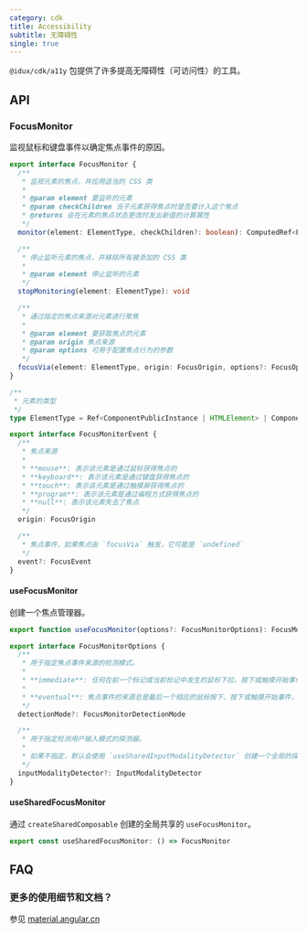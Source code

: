 ```yaml
---
category: cdk
title: Accessibility
subtitle: 无障碍性
single: true
---
```


`@idux/cdk/a11y` 包提供了许多提高无障碍性（可访问性）的工具。

## API

### FocusMonitor

监视鼠标和键盘事件以确定焦点事件的原因。

```ts
export interface FocusMonitor {
  /**
   * 监视元素的焦点，并应用适当的 CSS 类
   *
   * @param element 要监听的元素
   * @param checkChildren 当子元素获得焦点时是否要计入这个焦点
   * @returns 会在元素的焦点状态更改时发出新值的计算属性
   */
  monitor(element: ElementType, checkChildren?: boolean): ComputedRef<FocusMonitorEvent>

  /**
   * 停止监听元素的焦点，并移除所有被添加的 CSS 类
   *
   * @param element 停止监听的元素
   */
  stopMonitoring(element: ElementType): void

  /**
   * 通过指定的焦点来源对元素进行聚焦
   *
   * @param element 要获取焦点的元素
   * @param origin 焦点来源
   * @param options 可用于配置焦点行为的参数
   */
  focusVia(element: ElementType, origin: FocusOrigin, options?: FocusOptions): void
}

/**
 * 元素的类型
 */
type ElementType = Ref<ComponentPublicInstance | HTMLElement> | ComponentPublicInstance | HTMLElement

export interface FocusMonitorEvent {
  /**
   * 焦点来源
   * 
   * **mouse**: 表示该元素是通过鼠标获得焦点的
   * **keyboard**: 表示该元素是通过键盘获得焦点的
   * **touch**: 表示该元素是通过触摸屏获得焦点的
   * **program**: 表示该元素是通过编程方式获得焦点的
   * **null**: 表示该元素失去了焦点
   */
  origin: FocusOrigin

  /**
   * 焦点事件，如果焦点由 `focusVia` 触发，它可能是 `undefined`
   */
  event?: FocusEvent
}
```

#### useFocusMonitor

创建一个焦点管理器。

```ts
export function useFocusMonitor(options?: FocusMonitorOptions): FocusMonitor

export interface FocusMonitorOptions {
  /**
   * 用于指定焦点事件来源的检测模式。  
   *
   * **immediate**: 任何在前一个标记或当前标记中发生的鼠标下拉、按下或触摸开始事件都将更新焦点事件的来源(鼠标、键盘或触摸)。这是默认的配置。  
   *
   * **eventual**: 焦点事件的来源总是最后一个相应的鼠标按下、按下或触摸开始事件，无论它发生在多久以前。  
   */
  detectionMode?: FocusMonitorDetectionMode

  /**
   * 用于指定检测用户输入模式的探测器。
   *
   * 如果不指定，默认会使用 `useSharedInputModalityDetector` 创建一个全局的探测器。
   */
  inputModalityDetector?: InputModalityDetector
}
```

#### useSharedFocusMonitor

通过 `createSharedComposable` 创建的全局共享的 `useFocusMonitor`。

```ts
export const useSharedFocusMonitor: () => FocusMonitor
```

## FAQ

### 更多的使用细节和文档？

参见 [material.angular.cn](https://material.angular.cn/cdk/a11y/overview)
